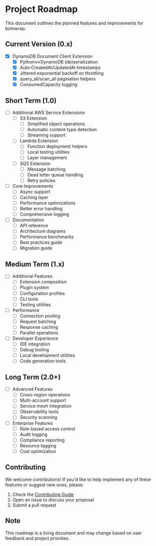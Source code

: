 # Project Roadmap

This document outlines the planned features and improvements for botowrap.

## Current Version (0.x)

- [x] DynamoDB Document Client Extension
  - [x] Python↔DynamoDB (de)serialization
  - [x] Auto‐CreatedAt/UpdatedAt timestamps
  - [x] Jittered exponential backoff on throttling
  - [x] query_all/scan_all pagination helpers
  - [x] ConsumedCapacity logging

## Short Term (1.0)

- [ ] Additional AWS Service Extensions
  - [ ] S3 Extension
    - [ ] Simplified object operations
    - [ ] Automatic content-type detection
    - [ ] Streaming support
  - [ ] Lambda Extension
    - [ ] Function deployment helpers
    - [ ] Local testing utilities
    - [ ] Layer management
  - [ ] SQS Extension
    - [ ] Message batching
    - [ ] Dead letter queue handling
    - [ ] Retry policies

- [ ] Core Improvements
  - [ ] Async support
  - [ ] Caching layer
  - [ ] Performance optimizations
  - [ ] Better error handling
  - [ ] Comprehensive logging

- [ ] Documentation
  - [ ] API reference
  - [ ] Architecture diagrams
  - [ ] Performance benchmarks
  - [ ] Best practices guide
  - [ ] Migration guide

## Medium Term (1.x)

- [ ] Additional Features
  - [ ] Extension composition
  - [ ] Plugin system
  - [ ] Configuration profiles
  - [ ] CLI tools
  - [ ] Testing utilities

- [ ] Performance
  - [ ] Connection pooling
  - [ ] Request batching
  - [ ] Response caching
  - [ ] Parallel operations

- [ ] Developer Experience
  - [ ] IDE integration
  - [ ] Debug tooling
  - [ ] Local development utilities
  - [ ] Code generation tools

## Long Term (2.0+)

- [ ] Advanced Features
  - [ ] Cross-region operations
  - [ ] Multi-account support
  - [ ] Service mesh integration
  - [ ] Observability tools
  - [ ] Security scanning

- [ ] Enterprise Features
  - [ ] Role-based access control
  - [ ] Audit logging
  - [ ] Compliance reporting
  - [ ] Resource tagging
  - [ ] Cost optimization

## Contributing

We welcome contributions! If you'd like to help implement any of these features or suggest new ones, please:

1. Check the [Contributing Guide](CONTRIBUTING.md)
2. Open an issue to discuss your proposal
3. Submit a pull request

## Note

This roadmap is a living document and may change based on user feedback and project priorities. 